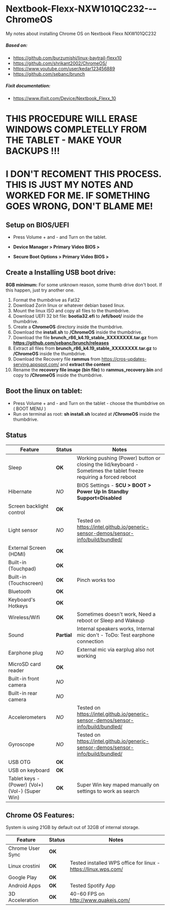# Nextbook-Flexx-NXW101QC232---ChromeOS
My notes about installing Chrome OS on Nextbook Flexx NXW101QC232 

##### Based on: 
* https://github.com/burzumishi/linux-baytrail-flexx10
* https://github.com/shrikant2002/ChromeOS/
* https://www.youtube.com/user/kedar123456889
* https://github.com/sebanc/brunch

##### Fixit documentation:
* https://www.ifixit.com/Device/Nextbook_Flexx_10

# THIS PROCEDURE WILL ERASE WINDOWS COMPLETELLY FROM THE TABLET - MAKE YOUR BACKUPS !!! 
# I DON'T RECOMENT THIS PROCESS. THIS IS JUST MY NOTES AND WORKED FOR ME. IF SOMETHING GOES WRONG, DON'T BLAME ME!

## Setup on BIOS/UEFI

* Press Volume + and - and Turn on the tablet.

* **Device Manager > Primary Video BIOS > <PCI>**
* **Secure Boot Options  > Primary Video BIOS > <PCI>**


## Create a Installing USB boot drive: 

**8GB minimum:** For some unknown reason, some thumb drive don't boot. If this happen, just try another one.  

1. Format the thumbdrive as Fat32
2. Download Zorin linux or whatever debian based linux.
3. Mount the linux ISO and copy all files to the thumbdrive.
4. Download UEFI 32 bit file:  **bootia32.efi** to **/efi/boot/** inside the thumbdrive.
5. Create a **ChromeOS** directory inside the thumbdrive.
6. Download the **install.sh** to **/ChromeOS** inside the thumbdrive.
7. Download the file **brunch_r86_k4.19_stable_XXXXXXXX.tar.gz** from **https://github.com/sebanc/brunch/releases** 
8. Extract all files from **brunch_r86_k4.19_stable_XXXXXXXX.tar.gz** to **/ChromeOS** inside the thumbdrive.
9. Download the Recovery file **rammus** from https://cros-updates-serving.appspot.com/ and **extract the content**
10. Rename the **recovery file image (bin file)** to **rammus_recovery.bin** and copy to **/ChromeOS** inside the thumbdrive.

## Boot the linux on tablet:

* Press Volume + and - and Turn on the tablet - choose the thumbdrive on ( BOOT MENU )
* Run on terminal as root: **sh install.sh** located at **/ChromeOS** inside the thumbdrive.

## Status

| Feature                     | Status | Notes |
|-----------------------------|--------|-------|
|Sleep                        | **OK** | Working pushing (Power) button or closing the lid/keyboard - Sometimes the tablet freeze requiring a forced reboot |
|Hibernate                    | *NO*   | BIOS Settings - **SCU > BOOT > Power Up In Standby Support=Disabled** |
|Screen backlight control     | **OK** | | 
|Light sensor                 | *NO*   | Tested on https://intel.github.io/generic-sensor-demos/sensor-info/build/bundled/ |
|External Screen (HDMI)       | **OK** | | 
|Built-in (Touchpad)          | **OK** | | 
|Built-in (Touchscreen)       | **OK** | Pinch works too | 
|Bluetooth                    | **OK** | | 
|Keyboard's Hotkeys           | **OK** | | 
|Wireless/Wifi                | **OK** | Sometimes doesn't work, Need a reboot or Sleep and Wakeup | 
|Sound                        | **Partial** | Internal speakers works, Internal mic don't - ToDo: Test earphone connection | 
|Earphone plug                | *NO*  | External mic via earplug also not working | 
|MicroSD card reader          | **OK** | | 
|Built-in front camera        | *NO*  | | 
|Built-in rear camera         | *NO*  | | 
|Accelerometers               | *NO*   | Tested on https://intel.github.io/generic-sensor-demos/sensor-info/build/bundled/ | 
|Gyroscope                    | *NO*   | Tested on https://intel.github.io/generic-sensor-demos/sensor-info/build/bundled/ | 
|USB OTG                      | **OK** | | 
|USB on keyboard              | **OK** | |
|Tablet keys - (Power) (Vol+) (Vol-) (Super Win)  | **OK** | Super Win key maped manually on settings to work as search | 

## Chrome OS Features:

System is using 21GB by default out of 32GB of internal storage.

| Feature                     | Status | Notes |
|-----------------------------|--------|-------|
|Chrome User Sync             | **OK** |  | 
|Linux crostini               | **OK** | Tested installed WPS office for linux - https://linux.wps.com/ | 
|Google Play                  | **OK** | | 
|Android Apps                 | **OK** | Tested Spotify App | 
|3D Acceleration              | **OK** | 40-60 FPS on http://www.quakejs.com/ | 

